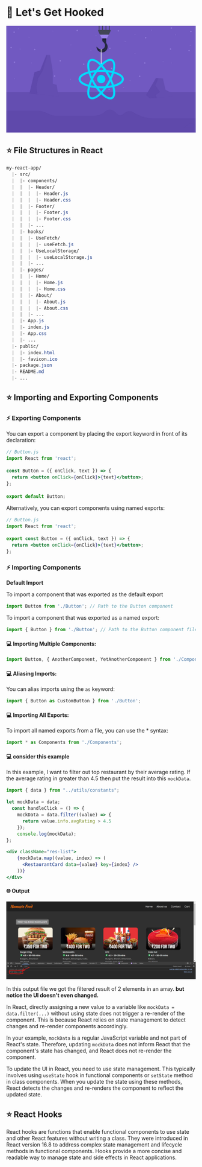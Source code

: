 # 📍 Let's Get Hooked

![demo](/assets/demo19.png)

## ⭐ File Structures in React

```css
my-react-app/
  |- src/
  |  |- components/
  |  |  |- Header/
  |  |  |  |- Header.js
  |  |  |  |- Header.css
  |  |  |- Footer/
  |  |  |  |- Footer.js
  |  |  |  |- Footer.css
  |  |  |- ...
  |  |- hooks/
  |  |  |- UseFetch/
  |  |  |  |- useFetch.js
  |  |  |- UseLocalStorage/
  |  |  |  |- useLocalStorage.js
  |  |  |- ...
  |  |- pages/
  |  |  |- Home/
  |  |  |  |- Home.js
  |  |  |  |- Home.css
  |  |  |- About/
  |  |  |  |- About.js
  |  |  |  |- About.css
  |  |  |- ...
  |  |- App.js
  |  |- index.js
  |  |- App.css
  |  |- ...
  |- public/
  |  |- index.html
  |  |- favicon.ico
  |- package.json
  |- README.md
  |- ...
```

## ⭐ Importing and Exporting Components

### ⚡ Exporting Components

You can export a component by placing the export keyword in front of its declaration:

```jsx
// Button.js
import React from 'react';

const Button = ({ onClick, text }) => {
  return <button onClick={onClick}>{text}</button>;
};

export default Button;
```

Alternatively, you can export components using named exports:

```jsx
// Button.js
import React from 'react';

export const Button = ({ onClick, text }) => {
  return <button onClick={onClick}>{text}</button>;
};
```

### ⚡ Importing Components

**Default Import**

To import a component that was exported as the default export

```jsx
import Button from './Button'; // Path to the Button component
```

To import a component that was exported as a named export:

```jsx
import { Button } from './Button'; // Path to the Button component file
```

#### 💻 Importing Multiple Components:

```jsx
import Button, { AnotherComponent, YetAnotherComponent } from './Components';
```

#### 💻 Aliasing Imports:

You can alias imports using the `as` keyword:

```jsx
import { Button as CustomButton } from './Button';
```

#### 💻 Importing All Exports:

To import all named exports from a file, you can use the * syntax:

```jsx
import * as Components from './Components';
```

#### 💻 consider this example 

In this example, I want to filter out top restaurant by their average rating. If the average rating in greater than 4.5 then put the result into this `mockData`.

```jsx
import { data } from "../utils/constants";
```

```jsx
let mockData = data;
  const handleClick = () => {
    mockData = data.filter((value) => {
      return value.info.avgRating > 4.5
    });
    console.log(mockData);
};
```

```jsx
<div className="res-list">
    {mockData.map((value, index) => (
      <RestaurantCard data={value} key={index} />
    ))}
</div>
```

#### 🌐 Output

![demo](/assets/demo20.png)

In this output file we got the filtered result of 2 elements in an array. **but notice the UI doesn't even changed.**

In React, directly assigning a new value to a variable like `mockData = data.filter(...)` without using state does not trigger a re-render of the component. This is because React relies on state management to detect changes and re-render components accordingly.

In your example, `mockData` is a regular JavaScript variable and not part of React's state. Therefore, updating `mockData` does not inform React that the component's state has changed, and React does not re-render the component.

To update the UI in React, you need to use state management. This typically involves using `useState` hook in functional components or `setState` method in class components. When you update the state using these methods, React detects the changes and re-renders the component to reflect the updated state.

## ⭐ React Hooks

React hooks are functions that enable functional components to use state and other React features without writing a class. They were introduced in React version 16.8 to address complex state management and lifecycle methods in functional components. Hooks provide a more concise and readable way to manage state and side effects in React applications.

